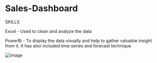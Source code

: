 # Sales-Dashboard
SKILLS 

Excel - Used to clean and analyze the data

PowerBi - To display the data visually and help to gather valuable insight from it, It has also included time series and forecast technique

![image](https://github.com/rishabhh-29/Sales-Dashboard/assets/158563769/a22e2e48-7f73-41d4-b014-e46ad1c8a9ef)
